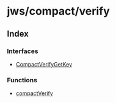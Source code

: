 # jws/compact/verify

## Index

### Interfaces

- [CompactVerifyGetKey](interfaces/CompactVerifyGetKey.md)

### Functions

- [compactVerify](functions/compactVerify.md)
